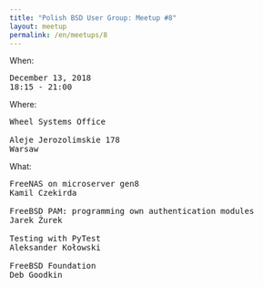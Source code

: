 ```yaml
---
title: "Polish BSD User Group: Meetup #8"
layout: meetup
permalink: /en/meetups/8
---
```

When:
<pre>
December 13, 2018
18:15 - 21:00
</pre>
Where:
<pre>
Wheel Systems Office

Aleje Jerozolimskie 178
Warsaw
</pre>
What:
<pre style="white-space: pre-wrap;">
FreeNAS on microserver gen8
Kamil Czekirda

FreeBSD PAM: programming own authentication modules
Jarek Żurek

Testing with PyTest
Aleksander Kołowski

FreeBSD Foundation
Deb Goodkin
</pre>
